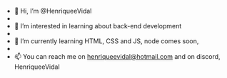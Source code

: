 - 👋 Hi, I’m @HenriqueeVidal
- 
- 👀 I’m interested in learning about back-end development
- 
- 🌱 I’m currently learning HTML, CSS and JS, node comes soon,
- 
- 📫 You can reach me on henriqueevidal@hotmail.com and on discord, HenriqueeVidal

<!---
HenriqueeVidal/HenriqueeVidal is a ✨ special ✨ repository because its `README.md` (this file) appears on your GitHub profile.
You can click the Preview link to take a look at your changes.
--->
